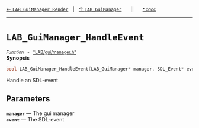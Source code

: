 [&#8592; `LAB_GuiManager_Render`](LAB--gui--managerh--lab_guimanager--lab_guimanager_render.md)&nbsp;&nbsp;&nbsp;|&nbsp;&nbsp;&nbsp;[&#8593; `LAB_GuiManager`](LAB--gui--managerh--lab_guimanager.md)&nbsp;&nbsp;&nbsp;&nbsp;&nbsp;&nbsp;||&nbsp;&nbsp;&nbsp;&nbsp;&nbsp;&nbsp;<small>[\* xdoc](../xdoc/LAB\gui.xmd#L359)</small>
***

# `LAB_GuiManager_HandleEvent`
<small>*Function* &nbsp; - &nbsp; ["LAB/gui/manager.h"](../include/LAB/gui/manager.h)</small>  
**Synopsis**

```cpp
bool LAB_GuiManager_HandleEvent(LAB_GuiManager* manager, SDL_Event* event);
```

Handle an SDL-event

## Parameters
**`manager`** &#8213; The gui manager  
**`event`** &#8213; The SDL-event  
